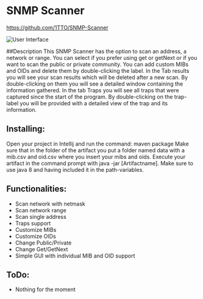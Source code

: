 # SNMP Scanner
https://github.com/1TTO/SNMP-Scanner

![User Interface](UI.png)

##Description
This SNMP Scanner has the option to scan an address, a network or range. You can select if you prefer using 
get or getNext or if you want to scan the public or private community. You can add custom MIBs and OIDs and delete
them by double-clicking the label. In the Tab results you will see your scan results which will be deleted after
a new scan. By double-clicking on them you will see a detailed window containing the information gathered. In the tab Traps
you will see all traps that were captured since the start of the program. By double-clicking on the trap-label you
will be provided with a detailed view of the trap and its information.

## Installing:
Open your project in Intellij and run the command: maven package
Make sure that in the folder of the artifact you put a folder named data with a mib.csv and oid.csv where
you insert your mibs and oids.
Execute your artifact in the command prompt with java -jar [Artifactname].
Make sure to use java 8 and having included it in the path-variables.

## Functionalities:
- Scan network with netmask
- Scan network range
- Scan single address
- Traps support
- Customize MIBs
- Customize OIDs
- Change Public/Private
- Change Get/GetNext
- Simple GUI with individual MIB and OID support

## ToDo:
- Nothing for the moment